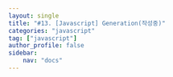 ```yaml
---
layout: single
title: "#13. [Javascript] Generation(작성중)"
categories: "javascript"
tag: ["javascript"]
author_profile: false
sidebar: 
    nav: "docs"
---
```

